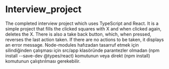 # Interview_project
The completed interview project which uses TypeScript and React. It is a simple project that fills the clicked squares with X and when clicked again, deletes the X. There is also a take back button, which, when pressed, reverses the last action taken. If there are no actions to be taken, it displays an error message. Node-modules hafızadan tasarruf etmek için silindiğinden çalışması için src/app klasöründe parantezler olmadan (npm install --save-dev @types/react) komutunun veya direkt (npm install) komutunun çalıştırılması gerekebilir.

